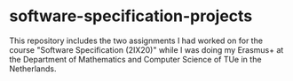 # software-specification-projects
This repository includes the two assignments I had worked on for the course "Software Specification (2IX20)" while I was doing my Erasmus+ at the Department of Mathematics and Computer Science of TUe in the Netherlands.
